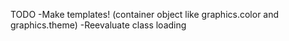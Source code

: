 TODO
-Make templates! (container object like graphics.color and graphics.theme)
-Reevaluate class loading